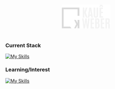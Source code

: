 <div align="center">
  <img height="75px" src="kaue-weber-logo.png" alt="logo">
</div>
<br>

### Current Stack
[![My Skills](https://skillicons.dev/icons?i=js,ts,nodejs,react,tailwind,postgres,figma,git,linux)](https://skillicons.dev)

### Learning/Interest
[![My Skills](https://skillicons.dev/icons?i=vuejs,php,laravel)](https://skillicons.dev)
